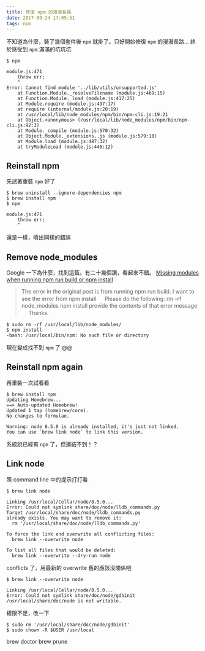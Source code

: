 ```yaml
---
title: 修復 npm 的漫漫長路
date: 2017-09-24 17:05:51
tags: npm
---
```


不知道為什麼，裝了幾個套件後 `npm` 就掛了。只好開始修復 `npm` 的漫漫長路...
終於感受到 `npm` 滿滿的坑坑坑

```
$ npm

module.js:471
    throw err;
    ^
Error: Cannot find module '../lib/utils/unsupported.js'
    at Function.Module._resolveFilename (module.js:469:15)
    at Function.Module._load (module.js:417:25)
    at Module.require (module.js:497:17)
    at require (internal/module.js:20:19)
    at /usr/local/lib/node_modules/npm/bin/npm-cli.js:19:21
    at Object.<anonymous> (/usr/local/lib/node_modules/npm/bin/npm-cli.js:92:3)
    at Module._compile (module.js:570:32)
    at Object.Module._extensions..js (module.js:579:10)
    at Module.load (module.js:487:32)
    at tryModuleLoad (module.js:446:12)
```

## Reinstall npm
先試著重裝 `npm` 好了

```
$ brew uninstall --ignore-dependencies npm
$ brew install npm
$ npm

module.js:471
    throw err;
    ^
```
還是一樣，噴出同樣的錯誤

## Remove node_modules

Google 一下為什麼，找到這篇。有二十幾個讚，看起來不錯。
[Missing modules when running npm run build or npm install](https://github.com/olefredrik/FoundationPress/issues/780)

> The error in the original post is from running npm run build. I want to see the error from npm install
　 
Please do the following:
rm -rf node_modules
npm install
provide the contents of that error message
　
Thanks.

```
$ sudo rm -rf /usr/local/lib/node_modules/
$ npm install
-bash: /usr/local/bin/npm: No such file or directory
```

現在變成找不到 `npm` 了 @@

## Reinstall npm again


再重裝一次試看看

```
$ brew install npm
Updating Homebrew...
==> Auto-updated Homebrew!
Updated 1 tap (homebrew/core).
No changes to formulae.

Warning: node 8.5.0 is already installed, it's just not linked.
You can use `brew link node` to link this version.
```

系統說已經有 `npm` 了，但連結不到！？

## Link node

照 command line 中的提示打打看

```
$ brew link node

Linking /usr/local/Cellar/node/8.5.0... 
Error: Could not symlink share/doc/node/lldb_commands.py
Target /usr/local/share/doc/node/lldb_commands.py
already exists. You may want to remove it:
  rm '/usr/local/share/doc/node/lldb_commands.py'

To force the link and overwrite all conflicting files:
  brew link --overwrite node

To list all files that would be deleted:
  brew link --overwrite --dry-run node
```

conflicts 了，用最新的 overwrite 舊的應該沒關係吧
```
$ brew link --overwrite node

Linking /usr/local/Cellar/node/8.5.0... 
Error: Could not symlink share/doc/node/gdbinit
/usr/local/share/doc/node is not writable.
```

權限不足，改一下

```
$ sudo rm '/usr/local/share/doc/node/gdbinit'
$ sudo chown -R $USER /usr/local
```






brew doctor
brew prune













